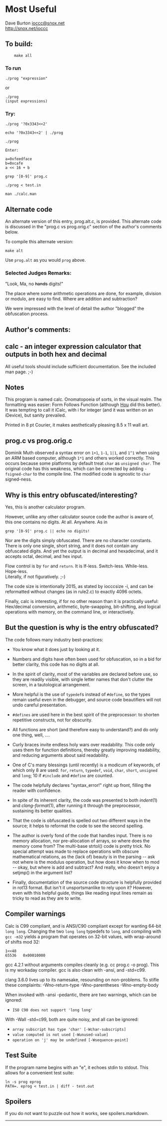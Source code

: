 # Most Useful

Dave Burton <ioccc@snox.net>  
<http://snox.net/ioccc>  

## To build:

        make all

### To run

    ./prog "expression"

or

    ./prog
    (input expressions)
       
### Try:

    ./prog '?0x3343<<2'

    echo '?0x3343<<2' | ./prog

    ./prog

    Enter:

	a=0xfeedface
	b=0xcafe
	a << 16 + b

    grep '[0-9]' prog.c

    ./prog < test.in

    man ./calc.man

## Alternate code

An alternate version of this entry, prog.alt.c, is provided.  This alternate code is discussed in the "prog.c vs prog.orig.c" section of the author's comments below.

To compile this alternate version:

    make alt

Use `prog.alt` as you would `prog` above.

### Selected Judges Remarks:

"Look, Ma, no ~~hands~~ digits!"

The place where some arithmetic operations are done, for example,
division or modulo, are easy to find. Where are addition and subtraction?

We were impressed with the level of detail the author "blogged" the obfuscation process.

## Author's comments:

calc - an integer expression calculator that outputs in both hex and decimal
----------------------------------------------------------------------------

All useful tools should include sufficient documentation.
See the included man page. ;-)

Notes
-----

This program is named calc.  Onomatopoeia of sorts, in the visual realm.
The formatting was easier: Form Follows Function (although [Hou][1] did this better).
It was tempting to call it iCalc, with i for integer (and it was written on an iDevice),
but sanity prevailed.

Printed in 8 pt Courier, it makes aesthetically pleasing 8.5 x 11 wall art.

[1]: http://www.ioccc.org/2011/hou/hint.html "Hou Qiming"

prog.c vs prog.orig.c
---------------------

Dominik Muth observed a syntax error on `1+1`, `1-1`, `1|1`, and `1^1` when using an
ARM based computer, although `1*1` and others worked correctly.
This occurs because some platforms by default treat `char` as `unsigned char`.
The original code has this weakness, which can be corrected by adding `-fsigned-char`
to the compile line.
The modified code is agnostic to `char` signed-ness.

Why is this entry obfuscated/interesting?
-----------------------------------------

Yes, this is another calculator program.

However, unlike any other calculator source code the author is aware of,
this one contains no digits.  At all.  Anywhere.  As in

	grep '[0-9]' prog.c || echo no digits!

Nor are the digits simply obfuscated.  There are no character constants.
There is only one single, short string, and it does not contain any obfuscated digits.
And yet the output is in decimal and hexadecimal, and it accepts octal, decimal, and hex input.

Flow control is by `for` and `return`.  It is If-less.  Switch-less.  While-less.  Hope-less.   
Literally, if not figuratively. ;-)

The code size is intentionally 2015, as stated by iocccsize -i,
and can be reformatted without changes (as in rule2.c) to exactly 4096 octets.

Finally, calc is interesting, if for no other reason than it is practically useful:
Hex/decimal conversion, arithmetic, byte-swapping, bit-shifting, and logical operations with memory,
on the command line, or interactively.

But the question is why is the entry obfuscated?
------------------------------------------------

The code follows many industry best-practices:

- You know what it does just by looking at it.

- Numbers and digits have often been used for obfuscation,
  so in a bid for better clarity, this code has no digits at all.

- In the spirit of clarity, most of the variables are declared before use, so they
  are readily visible, with single letter names that don't clutter the screen,
  in a tautological arrangement.

- More helpful is the use of `typedef`s instead of `#define`, so the types remain useful
  even in the debugger, and source code beautifiers will not undo careful presentation.

- `#defines` are used here in the best spirit of the preprocessor: to shorten
  repetitive constructs, not for obscurity.

- All functions are short (and therefore easy to understand?) and do only one thing, well, ....

- Curly braces invite endless holy wars over readability.  This code only uses them
  for function definitions, thereby greatly improving readability, and reducing arguments
  about said readability.

- One of C's many blessings (until recently) is a modicum of keywords,
  of which only 8 are used:
  `for`, `return`, `typedef`, `void`, `char`, `short`, `unsigned` and `long`;
  10 if `#include` and `#define` are counted.

- The code helpfully declares "syntax_error!" right up front, filling the reader with confidence.

- In spite of its inherent clarity, the code was presented to both *indent*(1) and
  *clang-format*(1), after running it through the preprocessor, sustaining its better qualities.

- That the code is obfuscated is spelled out two different ways in the source; it helps
  to reformat the code to see the second spelling.

- The author is overly fond of the code that handles input.
  There is no memory allocation, nor pre-allocation of arrays, so where does the
  memory come from?  The multi-base strtol() code is pretty trick.
  No special attempt was made to replace operations with obscure mathematical relations,
  as the (lack of) beauty is in the parsing -- ask not where is the modulus operation,
  but how does it know when to mod -- okay, but where is add and subtract?
  And really, who doesn't enjoy a setjmp() in the argument list?

- Finally, documentation of the source code structure is helpfully provided in rot13 format.
  But isn't it unsportsmanlike to rely upon it?  However, even with this helpful guide,
  things like reading input lines remain as tricky to read as they are to write.

Compiler warnings
-----------------

Calc is C99 compliant, and is ANSI/C90 compliant except for wanting 64-bit `long long`.
Changing the two `long long` typedefs to `long`, and compiling with `gcc -m32`
yields a program that operates on 32-bit values, with wrap-around of shifts mod 32:

	1<<48
	65536	0x00010000

gcc 4.2.1 without arguments compiles cleanly (e.g. cc prog.c -o prog).
This is my workaday compiler.  gcc is also clean with -ansi, and -std=c99.

clang 3.6.0 lives up to its namesake, resounding on non-problems.
To stifle these complaints:
	-Wno-return-type -Wno-parentheses -Wno-empty-body

When invoked with -ansi -pedantic, there are two warnings, which can be ignored:

  * `ISO C90 does not support 'long long'`   

With -Wall -std=c99, both are quite noisy, and all can be ignored:

  * `array subscript has type 'char' [-Wchar-subscripts]`   
  * `value computed is not used [-Wunused-value]`   
  * `operation on 'j' may be undefined [-Wsequence-point]`   

Test Suite
----------

If the program name begins with an "e", it echoes stdin to stdout.
This allows for a convenient test suite:

	ln -s prog eprog
	PATH=. eprog < test.in | diff - test.out

Spoilers
--------

If you do not want to puzzle out how it works, see spoilers.markdown.

--------------------------------------------------------------------------------
<!--
(c) Copyright 1984-2016, [Leo Broukhis, Simon Cooper, Landon Curt Noll][judges] - All rights reserved
This work is licensed under a [Creative Commons Attribution-ShareAlike 3.0 Unported License][cc].

[judges]: http://www.ioccc.org/judges.html
[cc]: http://creativecommons.org/licenses/by-sa/3.0/
-->
